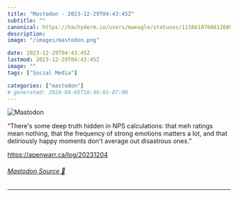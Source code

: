 ```yaml
---
title: "Mastodon - 2023-12-29T04:43:45Z"
subtitle: ""
canonical: https://hachyderm.io/users/mweagle/statuses/111661876861268968
description:
image: "/images/mastodon.png"

date: 2023-12-29T04:43:45Z
lastmod: 2023-12-29T04:43:45Z
image: ""
tags: ["Social Media"]

categories: ["mastodon"]
# generated: 2024-04-05T16:46:01-07:00
---
```

![Mastodon](/images/mastodon.png)

<p>“There&#39;s some deep truth hidden in NPS calculations: that meh ratings mean nothing, that the frequency of strong emotions matters a lot, and that deliriously happy moments don&#39;t average out disastrous ones.”</p><p><a href="https://apenwarr.ca/log/20231204" target="_blank" rel="nofollow noopener noreferrer" translate="no"><span class="invisible">https://</span><span class="">apenwarr.ca/log/20231204</span><span class="invisible"></span></a></p>


###### [Mastodon Source 🐘](https://hachyderm.io/@mweagle/111661876861268968)

___
